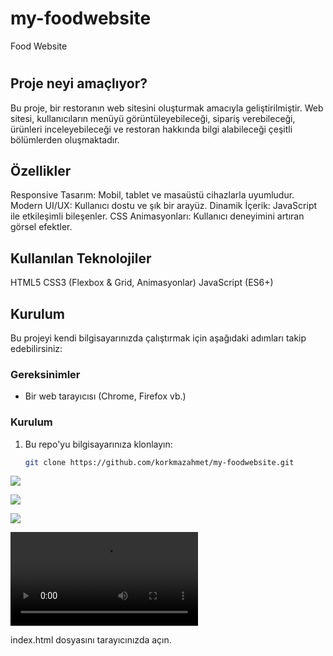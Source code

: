 # my-foodwebsite
Food Website
# <h2>Proje neyi amaçlıyor?</h2>

Bu proje, bir restoranın web sitesini oluşturmak amacıyla geliştirilmiştir. Web sitesi, kullanıcıların menüyü görüntüleyebileceği, sipariş verebileceği, ürünleri inceleyebileceği ve restoran hakkında bilgi alabileceği çeşitli bölümlerden oluşmaktadır.

<h2>Özellikler</h2>

Responsive Tasarım: Mobil, tablet ve masaüstü cihazlarla uyumludur.
Modern UI/UX: Kullanıcı dostu ve şık bir arayüz.
Dinamik İçerik: JavaScript ile etkileşimli bileşenler.
CSS Animasyonları: Kullanıcı deneyimini artıran görsel efektler.

<h2>Kullanılan Teknolojiler</h2>

HTML5
CSS3 (Flexbox & Grid, Animasyonlar)
JavaScript (ES6+)

<h2>Kurulum</h2>


Bu projeyi kendi bilgisayarınızda çalıştırmak için aşağıdaki adımları takip edebilirsiniz:

### Gereksinimler

- Bir web tarayıcısı (Chrome, Firefox vb.)

### Kurulum

1. Bu repo'yu bilgisayarınıza klonlayın:
   ```bash
   git clone https://github.com/korkmazahmet/my-foodwebsite.git

![](images/ekran-1.png)

![](images/ekran-2.png)

![](images/ekran-3.png)  

![](images/gif-1.mp4)




index.html dosyasını tarayıcınızda açın.
